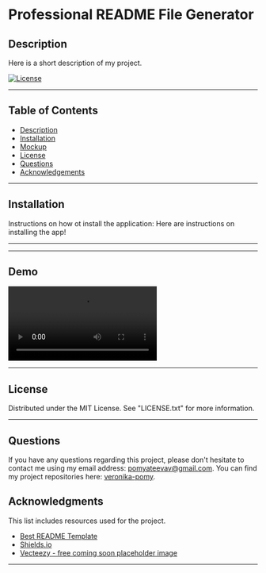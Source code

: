 # Professional README File Generator

## Description

Here is a short description of my project.

<!-- License Badge -->
[![License][license-shield]][license-url]

---

## Table of Contents

  <ul>
    <li>
      <a href="#description">Description</a>
    </li>
    <li>
      <a href="#installation">Installation</a>
    </li>
    <li>
      <a href="#mockup">Mockup</a>
    </li>
    <li>
        <a href="#license">License</a>
    </li>
    <li>
        <a href="#questions">Questions</a>
    </li>
    <li>
        <a href="#acknowledgements">Acknowledgements</a>
    </li>
  </ul>

---

## Installation

Instructions on how ot install the application: Here are instructions on installing the app!

---

---
## Demo

![Demo](./assets/media/video-demo.mov)

---

## License

Distributed under the MIT License. See "LICENSE.txt" for more information.

---

## Questions

If you have any questions regarding this project, please don't hesitate to contact me using my email address: pomyateevav@gmail.com. You can find my project repositories here: [veronika-pomy](https://github.com/veronika-pomy?tab=repositories).

## Acknowledgments

This list includes resources used for the project. 

- [Best README Template](https://github.com/othneildrew/Best-README-Template/blob/master/README.md)
- [Shields.io](https://shields.io/)
- [Vecteezy - free coming soon placeholder image](https://www.vecteezy.com/)


---

<!-- License and Demos -->
[license-shield]: https://img.shields.io/badge/license-MIT-blue?style=for-the-badge
[license-url]: https://github.com/veronika-pomy/Readme-Generator/blob/main/LICENSE
[product-demo]: https://example.com
